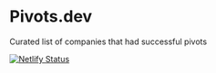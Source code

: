 # Pivots.dev

Curated list of companies that had successful pivots

[![Netlify Status](https://api.netlify.com/api/v1/badges/1add1eb2-a24f-4daa-9d9f-d5263031f837/deploy-status)](https://app.netlify.com/sites/pivots/deploys)
